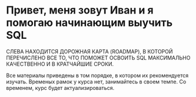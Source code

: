 

# Привет, меня зовут Иван и я помогаю начинающим выучить SQL

СЛЕВА НАХОДИТСЯ ДОРОЖНАЯ КАРТА (ROADMAP), В КОТОРОЙ ПЕРЕЧИСЛЕНО ВСЕ ТО,
ЧТО ПОМОЖЕТ ОСВОИТЬ SQL 
МАКСИМАЛЬНО КАЧЕСТВЕННО И В КРАТЧАЙШИЕ СРОКИ.

Все материалы приведены в том порядке, в котором их рекомендуется изучать.
Временых рамок у курса нет, занимайтесь в своем темпе.
Со временем, курс будет актуализироваться.

